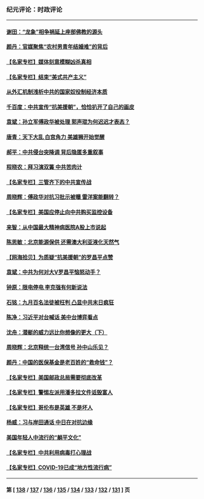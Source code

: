 ### 纪元评论：时政评论
---
#### [谢田：“龙象”相争祸延上座部佛教的源头](../../pages/nsc1025/n13297463.md) 
#### [颜丹：官媒聚焦“农村男青年结婚难”的背后](../../pages/nsc1025/n13297416.md) 
#### [【名家专栏】媒体刻意模糊凶杀真相](../../pages/nsc1025/n13296989.md) 
#### [【名家专栏】结束“美式共产主义”](../../pages/nsc1025/n13297144.md) 
#### [从外汇机制浅析中共的国家奴役制经济本质](../../pages/nsc1025/n13296572.md) 
#### [千百度：中共宣传“抗美援朝”，恰恰扒开了自己的画皮](../../pages/nsc1025/n13296347.md) 
#### [袁斌：孙立军傅政华被处理 郭声琨为何迟迟才表态？](../../pages/nsc1025/n13295563.md) 
#### [唐青：天下大乱 白宫角力 美雄狮开始觉醒](../../pages/nsc1025/n13295290.md) 
#### [郝平：中共侵台突降调 背后隐匿多重叙事](../../pages/nsc1025/n13295148.md) 
#### [程晓农：拜习演双簧 中共苦肉计](../../pages/nsc1025/n13295116.md) 
#### [【名家专栏】三管齐下的中共宣传战](../../pages/nsc1025/n13294663.md) 
#### [周晓辉：傅政华对抗习批示被曝 雷洋案能翻转？](../../pages/nsc1025/n13294995.md) 
#### [【名家专栏】美国应停止向中共购买监控设备](../../pages/nsc1025/n13294833.md) 
#### [来智：从中国最大精神病医院A股上市说起](../../pages/nsc1025/n13294128.md) 
#### [陈思敏：北京能源保供 还需澳大利亚液化天然气](../../pages/nsc1025/n13293951.md) 
#### [【网海拾贝】为质疑“抗美援朝”的罗昌平点赞](../../pages/nsc1025/n13293902.md) 
#### [袁斌：中共为何对大V罗昌平恼怒动手？](../../pages/nsc1025/n13293855.md) 
#### [钟原：限电停电 李克强有何新说法](../../pages/nsc1025/n13293760.md) 
#### [石铭：九月百名法徒被枉判 凸显中共末日疯狂](../../pages/nsc1025/n13293794.md) 
#### [陈净：习近平对台喊话 美中台博弈看点](../../pages/nsc1025/n13293276.md) 
#### [沈舟：潜艇的威力远比你想像的更大（下）](../../pages/nsc1025/n13293394.md) 
#### [周晓辉：北京释统一台湾信号 孙中山乐见？](../../pages/nsc1025/n13293177.md) 
#### [颜丹：中国的医保基金是老百姓的“救命钱”？](../../pages/nsc1025/n13293098.md) 
#### [【名家专栏】美国邮政总局需要彻底改革](../../pages/nsc1025/n13292784.md) 
#### [【名家专栏】警惕左派用潘多拉文件诋毁富人](../../pages/nsc1025/n13292782.md) 
#### [【名家专栏】哥伦布是英雄 不是坏人](../../pages/nsc1025/n13292858.md) 
#### [杨威：习与岸田通话 中日在对抗边缘](../../pages/nsc1025/n13291827.md) 
#### [美国年轻人中流行的“躺平文化”](../../pages/nsc1025/n13291035.md) 
#### [【名家专栏】中共利用病毒打心理战](../../pages/nsc1025/n13291046.md) 
#### [【名家专栏】COVID-19已成“地方性流行病”](../../pages/nsc1025/n13291040.md) 

---
#### 第 [ [138](./138.md) / [137](./137.md) / [136](./136.md) / [135](./135.md) / [134](./134.md) / [133](./133.md) / [132](./132.md) / [131](./131.md) ] 页
